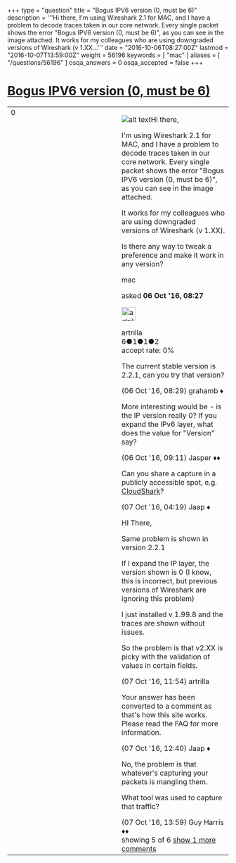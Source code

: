 +++
type = "question"
title = "Bogus IPV6 version (0, must be 6)"
description = '''Hi there, I&#x27;m using Wireshark 2.1 for MAC, and I have a problem to decode traces taken in our core network. Every single packet shows the error &quot;Bogus IPV6 version (0, must be 6)&quot;, as you can see in the image attached. It works for my colleagues who are using downgraded versions of Wireshark (v 1.XX...'''
date = "2016-10-06T08:27:00Z"
lastmod = "2016-10-07T13:59:00Z"
weight = 56196
keywords = [ "mac" ]
aliases = [ "/questions/56196" ]
osqa_answers = 0
osqa_accepted = false
+++

<div class="headNormal">

# [Bogus IPV6 version (0, must be 6)](/questions/56196/bogus-ipv6-version-0-must-be-6)

</div>

<div id="main-body">

<div id="askform">

<table id="question-table" style="width:100%;"><colgroup><col style="width: 50%" /><col style="width: 50%" /></colgroup><tbody><tr class="odd"><td style="width: 30px; vertical-align: top"><div class="vote-buttons"><span id="post-56196-upvote" class="ajax-command post-vote up" rel="nofollow" title="I like this post (click again to cancel)"> </span><div id="post-56196-score" class="post-score" title="current number of votes">0</div><span id="post-56196-downvote" class="ajax-command post-vote down" rel="nofollow" title="I dont like this post (click again to cancel)"> </span> <span id="favorite-mark" class="ajax-command favorite-mark" rel="nofollow" title="mark/unmark this question as favorite (click again to cancel)"> </span><div id="favorite-count" class="favorite-count"></div></div></td><td><div id="item-right"><div class="question-body"><p><img src="https://osqa-ask.wireshark.org/upfiles/Screen_Shot_2016-10-06_at_8.19.43_AM.png" alt="alt text" />Hi there,</p><p>I'm using Wireshark 2.1 for MAC, and I have a problem to decode traces taken in our core network. Every single packet shows the error "Bogus IPV6 version (0, must be 6)", as you can see in the image attached.</p><p>It works for my colleagues who are using downgraded versions of Wireshark (v 1.XX).</p><p>Is there any way to tweak a preference and make it work in any version?</p></div><div id="question-tags" class="tags-container tags"><span class="post-tag tag-link-mac" rel="tag" title="see questions tagged &#39;mac&#39;">mac</span></div><div id="question-controls" class="post-controls"></div><div class="post-update-info-container"><div class="post-update-info post-update-info-user"><p>asked <strong>06 Oct '16, 08:27</strong></p><img src="https://secure.gravatar.com/avatar/77d15d44eb10ef3280620a5f09552b94?s=32&amp;d=identicon&amp;r=g" class="gravatar" width="32" height="32" alt="artrilla&#39;s gravatar image" /><p><span>artrilla</span><br />
<span class="score" title="6 reputation points">6</span><span title="1 badges"><span class="badge1">●</span><span class="badgecount">1</span></span><span title="1 badges"><span class="silver">●</span><span class="badgecount">1</span></span><span title="2 badges"><span class="bronze">●</span><span class="badgecount">2</span></span><br />
<span class="accept_rate" title="Rate of the user&#39;s accepted answers">accept rate:</span> <span title="artrilla has no accepted answers">0%</span></p></img></div></div><div id="comments-container-56196" class="comments-container"><span id="56198"></span><div id="comment-56198" class="comment"><div id="post-56198-score" class="comment-score"></div><div class="comment-text"><p>The current stable version is 2.2.1, can you try that version?</p></div><div id="comment-56198-info" class="comment-info"><span class="comment-age">(06 Oct '16, 08:29)</span> <span class="comment-user userinfo">grahamb ♦</span></div></div><span id="56200"></span><div id="comment-56200" class="comment"><div id="post-56200-score" class="comment-score"></div><div class="comment-text"><p>More interesting would be - is the IP version really 0? If you expand the IPv6 layer, what does the value for "Version" say?</p></div><div id="comment-56200-info" class="comment-info"><span class="comment-age">(06 Oct '16, 09:11)</span> <span class="comment-user userinfo">Jasper ♦♦</span></div></div><span id="56217"></span><div id="comment-56217" class="comment"><div id="post-56217-score" class="comment-score"></div><div class="comment-text"><p>Can you share a capture in a publicly accessible spot, e.g. <a href="http://cloudshark.org">CloudShark</a>?</p></div><div id="comment-56217-info" class="comment-info"><span class="comment-age">(07 Oct '16, 04:19)</span> <span class="comment-user userinfo">Jaap ♦</span></div></div><span id="56225"></span><div id="comment-56225" class="comment"><div id="post-56225-score" class="comment-score"></div><div class="comment-text"><p>HI There,</p><p>Same problem is shown in version 2.2.1</p><p>If I expand the IP layer, the version shown is 0 (I know, this is incorrect, but previous versions of Wireshark are ignoring this problem)</p><p>I just installed v 1.99.8 and the traces are shown without issues.</p><p>So the problem is that v2.XX is picky with the validation of values in certain fields.</p></div><div id="comment-56225-info" class="comment-info"><span class="comment-age">(07 Oct '16, 11:54)</span> <span class="comment-user userinfo">artrilla</span></div></div><span id="56226"></span><div id="comment-56226" class="comment"><div id="post-56226-score" class="comment-score"></div><div class="comment-text"><p>Your answer has been converted to a comment as that's how this site works. Please read the FAQ for more information.</p></div><div id="comment-56226-info" class="comment-info"><span class="comment-age">(07 Oct '16, 12:40)</span> <span class="comment-user userinfo">Jaap ♦</span></div></div><span id="56229"></span><div id="comment-56229" class="comment not_top_scorer"><div id="post-56229-score" class="comment-score"></div><div class="comment-text"><p>No, the problem is that whatever's capturing your packets is mangling them.</p><p>What tool was used to capture that traffic?</p></div><div id="comment-56229-info" class="comment-info"><span class="comment-age">(07 Oct '16, 13:59)</span> <span class="comment-user userinfo">Guy Harris ♦♦</span></div></div></div><div id="comment-tools-56196" class="comment-tools"><span class="comments-showing"> showing 5 of 6 </span> <a href="#" class="show-all-comments-link">show 1 more comments</a></div><div class="clear"></div><div id="comment-56196-form-container" class="comment-form-container"></div><div class="clear"></div></div></td></tr></tbody></table>

</div>

</div>

